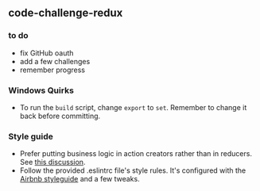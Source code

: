 ## code-challenge-redux

### to do
- fix GitHub oauth
- add a few challenges
- remember progress

### Windows Quirks
- To run the `build` script, change `export` to `set`. Remember to change it back before committing.

### Style guide
- Prefer putting business logic in action creators rather than in reducers. See [this discussion](https://github.com/reactjs/redux/issues/1171).
- Follow the provided .eslintrc file's style rules. It's configured with the [Airbnb styleguide](https://github.com/airbnb/javascript) and a few tweaks.
